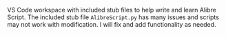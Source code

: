 VS Code workspace with included stub files to help write and learn Alibre Script.
The included stub file ```AlibreScript.py``` has many issues and scripts may not work with modification. I will fix and add functionality as needed.